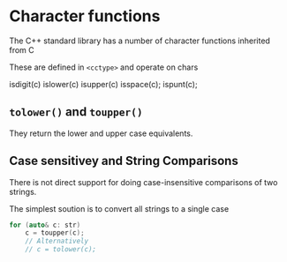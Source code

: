 # Character functions


The C++ standard library has a number of character functions inherited from C

These are defined in `<cctype>` and operate on chars


isdigit(c)
islower(c)
isupper(c)
isspace(c);
ispunt(c);


## `tolower()` and `toupper()`

They return the lower and upper case equivalents.

## Case sensitivey and String Comparisons

There is not direct support for doing case-insensitive comparisons of two strings.

The simplest soution is to convert all strings to a single case

```cpp
for (auto& c: str)
    c = toupper(c);
    // Alternatively
    // c = tolower(c);

```


